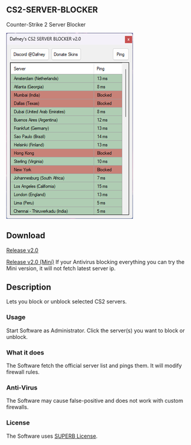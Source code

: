 ## CS2-SERVER-BLOCKER
Counter-Strike 2 Server Blocker

![GitHub Logo](example.png)

## Download

[Release v2.0](https://github.com/Dafneys/CS2-SERVER-BLOCKER/releases/download/release/CS2-SERVER-BLOCKER.rar)

[Release v2.0 (Mini)](https://github.com/Dafneys/CS2-SERVER-BLOCKER/releases/download/release/CS2-SERVER-BLOCKER-MINI.rar)
If your Antivirus blocking everything you can try the Mini version, it will not fetch latest server ip.

## Description
Lets you block or unblock selected CS2 servers.

### Usage
Start Software as Administrator. Click the server(s) you want to block or unblock.

### What it does
The Software fetch the official server list and pings them. It will modify firewall rules.

### Anti-Virus
The Software may cause false-positive and does not work with custom firewalls.

### License
The Software uses [SUPERB License](LICENSE.txt). 
